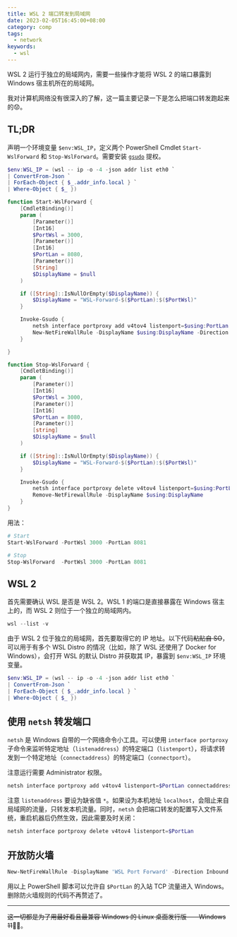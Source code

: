 ```yaml
---
title: WSL 2 端口转发到局域网
date: 2023-02-05T16:45:00+08:00
category: comp
tags:
  - network
keywords:
  - wsl
---
```


WSL 2 运行于独立的局域网内，需要一些操作才能将 WSL 2 的端口暴露到 Windows 宿主机所在的局域网。

<!-- more -->

我对计算机网络没有很深入的了解，这一篇主要记录一下是怎么把端口转发跑起来的😟。


## TL;DR

声明一个环境变量 `$env:WSL_IP`，定义两个 PowerShell Cmdlet `Start-WslForward` 和 `Stop-WslForward`。需要安装 [`gsudo`](https://github.com/gerardog/gsudo) 提权。

```powershell
$env:WSL_IP = (wsl -- ip -o -4 -json addr list eth0 `
| ConvertFrom-Json `
| ForEach-Object { $_.addr_info.local } `
| Where-Object { $_ })

function Start-WslForward {
    [CmdletBinding()]
    param (
        [Parameter()]
        [Int16]
        $PortWsl = 3000,
        [Parameter()]
        [Int16]
        $PortLan = 8080,
        [Parameter()]
        [String]
        $DisplayName = $null
    )

    if ([String]::IsNullOrEmpty($DisplayName)) {
        $DisplayName = "WSL-Forward-$($PortLan):$($PortWsl)"
    }

    Invoke-Gsudo {
        netsh interface portproxy add v4tov4 listenport=$using:PortLan connectaddress=$env:WSL_IP connectport=$using:PortWsl
        New-NetFireWallRule -DisplayName $using:DisplayName -Direction Inbound -LocalPort $using:PortLan -Action Allow -Protocol TCP
    }

}

function Stop-WslForward {
    [CmdletBinding()]
    param (
        [Parameter()]
        [Int16]
        $PortWsl = 3000,
        [Parameter()]
        [Int16]
        $PortLan = 8080,
        [Parameter()]
        [string]
        $DisplayName = $null
    )

    if ([String]::IsNullOrEmpty($DisplayName)) {
        $DisplayName = "WSL-Forward-$($PortLan):$($PortWsl)"
    }

    Invoke-Gsudo {
        netsh interface portproxy delete v4tov4 listenport=$using:PortLan
        Remove-NetFirewallRule -DisplayName $using:DisplayName
    }
}
```

用法：

```powershell
# Start
Start-WslForward -PortWsl 3000 -PortLan 8081

# Stop
Stop-WslForward  -PortWsl 3000 -PortLan 8081
```


## WSL 2

首先需要确认 WSL 是否是 WSL 2。WSL 1 的端口是直接暴露在 Windows 宿主上的，而 WSL 2 则位于一个独立的局域网内。

```powershell
wsl --list -v
```

由于 WSL 2 位于独立的局域网，首先要取得它的 IP 地址。以下代码~~粘贴自 SO~~，可以用于有多个 WSL Distro 的情况（比如，除了 WSL 还使用了 Docker for Windows），会打开 WSL 的默认 Distro 并获取其 IP，暴露到 `$env:WSL_IP` 环境变量。

```powershell
$env:WSL_IP = (wsl -- ip -o -4 -json addr list eth0 `
| ConvertFrom-Json `
| ForEach-Object { $_.addr_info.local } `
| Where-Object { $_ })
```

## 使用 `netsh` 转发端口

`netsh` 是 Windows 自带的一个网络命令小工具。可以使用 `interface portproxy` 子命令来监听特定地址（`listenaddress`）的特定端口（`listenport`），将请求转发到一个特定地址（`connectaddress`）的特定端口（`connectport`）。

注意运行需要 Administrator 权限。

```powershell
netsh interface portproxy add v4tov4 listenport=$PortLan connectaddress=$env:WSL_IP connectport=$PortWsl
```

注意 `listenaddress` 要设为缺省值 `*`。如果设为本机地址 `localhost`，会阻止来自局域网的流量，只转发本机流量。同时，`netsh` 会把端口转发的配置写入文件系统，重启机器后仍然生效，因此需要及时关闭：

```powershell
netsh interface portproxy delete v4tov4 listenport=$PortLan
```

## 开放防火墙

```powershell
New-NetFireWallRule -DisplayName 'WSL Port Forward' -Direction Inbound -LocalPort $PortLan -Action Allow -Protocol TCP
```

用以上 PowerShell 脚本可以允许自 `$PortLan` 的入站 TCP 流量进入 Windows。删除防火墙规则的代码不再赘述了。

---

~~这一切都是为了用最好看且最兼容 Windows 的 Linux 桌面发行版——Windows 11~~😵‍💫。
